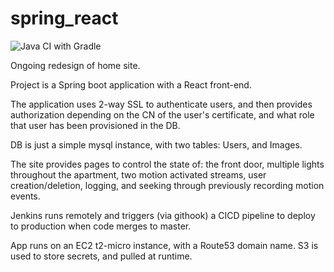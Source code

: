 # spring_react
![Java CI with Gradle](https://github.com/vizzyy-org/spring_react/workflows/Java%20CI%20with%20Gradle/badge.svg)

Ongoing redesign of home site.

Project is a Spring boot application with a React front-end. 

The application uses 2-way SSL to authenticate users, and then provides authorization depending on the CN of the user's certificate, and what role that user has been provisioned in the DB. 

DB is just a simple mysql instance, with two tables: Users, and Images.

The site provides pages to control the state of: the front door, multiple lights throughout the apartment, two motion activated streams, user creation/deletion, logging, and seeking through previously recording motion events.

Jenkins runs remotely and triggers (via githook) a CICD pipeline to deploy to production when code merges to master. 

App runs on an EC2 t2-micro instance, with a Route53 domain name. S3 is used to store secrets, and pulled at runtime.
 
 

